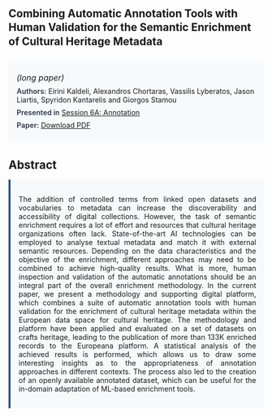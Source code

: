 
<style>    
    h2 {
        margin-top: 0;
        margin-bottom: 1.5rem;
        line-height: 1.3;
    }
    
    h3 {
        margin-top: 2rem;
        margin-bottom: 1rem;
        font-size: 1.4rem;
        font-weight:bold;
    }
    
    .metadata {
        background-color: #f7fafc;
        padding: 1rem;
        border-radius: 6px;
        margin-bottom: 2rem;
    }
    
    .metadata p {
        margin: 0.5rem 0;
    }
    
    .abstract {
        text-align: justify;
        padding: 1rem;
        background-color: #f7fafc;
        border-left: 4px solid #2c5282;
        border-radius: 0 6px 6px 0;
    }
    
    strong {
        color: #2d3748;
        font-weight: 600;
    }
</style>
<main role="main">
<h2>Combining Automatic Annotation Tools with Human Validation for the Semantic Enrichment of Cultural Heritage Metadata</h2>

<section class="metadata">
<p style='font-size:1rem'><i>(long paper)</i></p>
<p><strong>Authors:</strong> Eirini Kaldeli, Alexandros Chortaras, Vassilis Lyberatos, Jason Liartis, Spyridon Kantarelis and Giorgos Stamou</p>
<p><strong>Presented in</strong> <a href="/programme/#session6A">Session 6A: Annotation</a></p>
<p><strong>Paper:</strong> <a href="https://ceur-ws.org/Vol-3558/paper75.pdf">Download PDF</a></p>
</section>

<section>
<h3>Abstract</h3>
<div class="abstract">
<p>The addition of controlled terms from linked open datasets and vocabularies  to  metadata can increase the  discoverability and accessibility of digital collections. However, the task of semantic enrichment requires a lot of effort and resources that cultural heritage organizations often lack. State-of-the-art AI technologies can be employed to analyse textual metadata and match it with external semantic resources. Depending on the data characteristics and the objective of the enrichment, different approaches may need to be combined to achieve high-quality results. What is more, human inspection and validation of the automatic annotations should be an integral part of the overall enrichment methodology. In the current paper, we present a methodology and supporting digital platform, which combines a suite of automatic annotation tools with human validation for the enrichment of cultural heritage metadata within the European data space for cultural heritage. The methodology and platform have been applied and evaluated on a set of datasets on crafts heritage, leading to the publication of more than 133K enriched records to the Europeana platform. A statistical analysis of the achieved results is performed, which allows us to draw some interesting insights as to the  appropriateness of annotation approaches in different contexts. The process also led to the creation of an openly available annotated dataset, which can be useful for the in-domain adaptation of ML-based enrichment tools.</p>
</div>
</section>
</main>